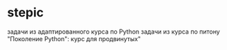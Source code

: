 # stepic

задачи из адаптированного курса по Python
задачи из курса по питону "Поколение Python": курс для продвинутых"
